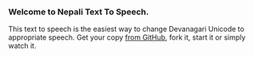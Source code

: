 ### Welcome to Nepali Text To Speech.
This text to speech is the easiest way to change Devanagari Unicode to appropriate speech. Get your copy [from GitHub](https://github.com/AnupRaj/NepaliTextToSpeech), fork it, start it or simply watch it. 
